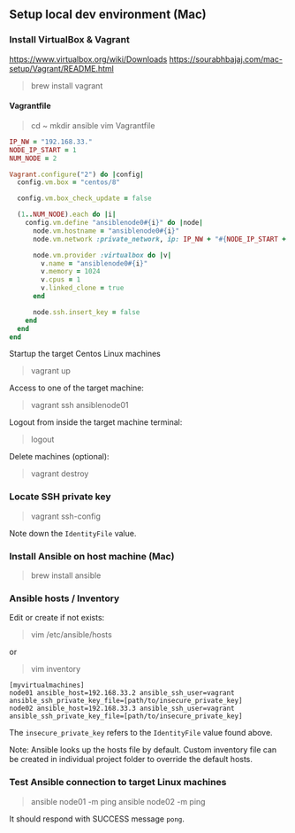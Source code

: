 ## Setup local dev environment (Mac)
### Install VirtualBox & Vagrant
https://www.virtualbox.org/wiki/Downloads
https://sourabhbajaj.com/mac-setup/Vagrant/README.html

> brew install vagrant

#### Vagrantfile
> cd ~
> mkdir ansible
> vim Vagrantfile

```ruby
IP_NW = "192.168.33."
NODE_IP_START = 1
NUM_NODE = 2

Vagrant.configure("2") do |config|
  config.vm.box = "centos/8"

  config.vm.box_check_update = false

  (1..NUM_NODE).each do |i|
    config.vm.define "ansiblenode0#{i}" do |node|
      node.vm.hostname = "ansiblenode0#{i}"
      node.vm.network :private_network, ip: IP_NW + "#{NODE_IP_START + i}"

      node.vm.provider :virtualbox do |v|
        v.name = "ansiblenode0#{i}"
        v.memory = 1024
        v.cpus = 1
        v.linked_clone = true
      end

      node.ssh.insert_key = false
    end
  end
end
```

Startup the target Centos Linux machines
> vagrant up

Access to one of the target machine:
> vagrant ssh ansiblenode01

Logout from inside the target machine terminal:
> logout

Delete machines (optional):
> vagrant destroy

### Locate SSH private key
> vagrant ssh-config

Note down the `IdentityFile` value.

### Install Ansible on host machine (Mac)
> brew install ansible

### Ansible hosts / Inventory
Edit or create if not exists:
> vim /etc/ansible/hosts

or
> vim inventory
```
[myvirtualmachines]
node01 ansible_host=192.168.33.2 ansible_ssh_user=vagrant ansible_ssh_private_key_file=[path/to/insecure_private_key]
node02 ansible_host=192.168.33.3 ansible_ssh_user=vagrant ansible_ssh_private_key_file=[path/to/insecure_private_key]
```

The `insecure_private_key` refers to the `IdentityFile` value found above.

Note: Ansible looks up the hosts file by default. Custom inventory file can be created in individual project folder to override the default hosts.

### Test Ansible connection to target Linux machines
> ansible node01 -m ping
> ansible node02 -m ping

It should respond with SUCCESS message `pong`.

